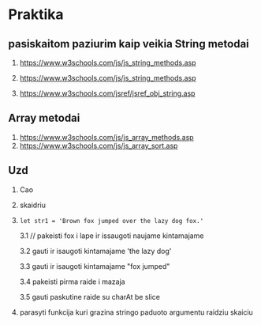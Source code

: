 # Praktika

## pasiskaitom paziurim kaip veikia String metodai

1. https://www.w3schools.com/js/js_string_methods.asp

2. https://www.w3schools.com/js/js_string_methods.asp
3. https://www.w3schools.com/jsref/jsref_obj_string.asp

## Array metodai

1. https://www.w3schools.com/js/js_array_methods.asp
2. https://www.w3schools.com/js/js_array_sort.asp

## Uzd

1. Cao
2. skaidriu
3. `let str1 = 'Brown fox jumped over the lazy dog fox.'`

   3.1 // pakeisti fox i lape ir issaugoti naujame kintamajame

   3.2 gauti ir isaugoti kintamajame 'the lazy dog'

   3.3 gauti ir isaugoti kintamajame "fox jumped"

   3.4 pakeisti pirma raide i mazaja

   3.5 gauti paskutine raide su charAt be slice

4. parasyti funkcija kuri grazina stringo paduoto argumentu raidziu skaiciu
